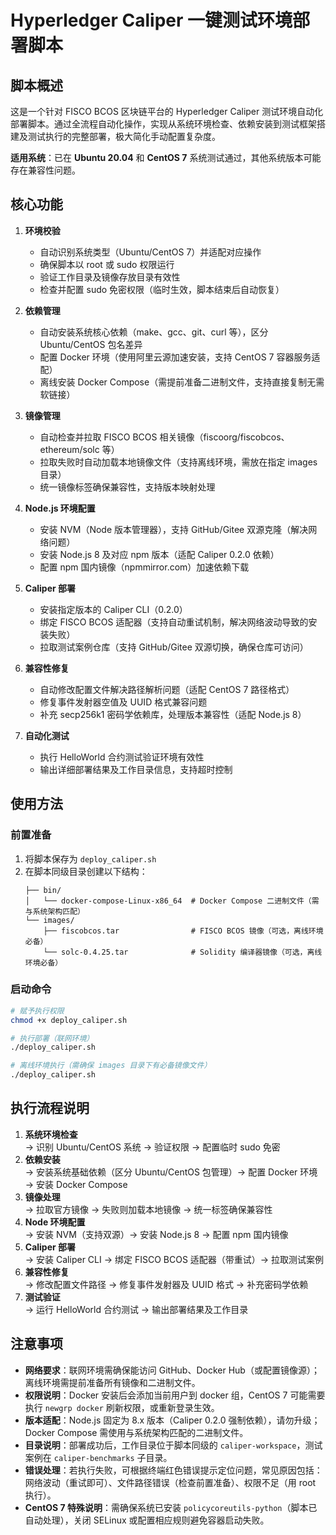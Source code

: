 # Hyperledger Caliper 一键测试环境部署脚本

## 脚本概述
这是一个针对 FISCO BCOS 区块链平台的 Hyperledger Caliper 测试环境自动化部署脚本。通过全流程自动化操作，实现从系统环境检查、依赖安装到测试框架搭建及测试执行的完整部署，极大简化手动配置复杂度。

**适用系统**：已在 **Ubuntu 20.04** 和 **CentOS 7** 系统测试通过，其他系统版本可能存在兼容性问题。


## 核心功能
1. **环境校验**
   - 自动识别系统类型（Ubuntu/CentOS 7）并适配对应操作
   - 确保脚本以 root 或 sudo 权限运行
   - 验证工作目录及镜像存放目录有效性
   - 检查并配置 sudo 免密权限（临时生效，脚本结束后自动恢复）

2. **依赖管理**
   - 自动安装系统核心依赖（make、gcc、git、curl 等），区分 Ubuntu/CentOS 包名差异
   - 配置 Docker 环境（使用阿里云源加速安装，支持 CentOS 7 容器服务适配）
   - 离线安装 Docker Compose（需提前准备二进制文件，支持直接复制无需软链接）

3. **镜像管理**
   - 自动检查并拉取 FISCO BCOS 相关镜像（fiscoorg/fiscobcos、ethereum/solc 等）
   - 拉取失败时自动加载本地镜像文件（支持离线环境，需放在指定 images 目录）
   - 统一镜像标签确保兼容性，支持版本映射处理

4. **Node.js 环境配置**
   - 安装 NVM（Node 版本管理器），支持 GitHub/Gitee 双源克隆（解决网络问题）
   - 安装 Node.js 8 及对应 npm 版本（适配 Caliper 0.2.0 依赖）
   - 配置 npm 国内镜像（npmmirror.com）加速依赖下载

5. **Caliper 部署**
   - 安装指定版本的 Caliper CLI（0.2.0）
   - 绑定 FISCO BCOS 适配器（支持自动重试机制，解决网络波动导致的安装失败）
   - 拉取测试案例仓库（支持 GitHub/Gitee 双源切换，确保仓库可访问）

6. **兼容性修复**
   - 自动修改配置文件解决路径解析问题（适配 CentOS 7 路径格式）
   - 修复事件发射器空值及 UUID 格式兼容问题
   - 补充 secp256k1 密码学依赖库，处理版本兼容性（适配 Node.js 8）

7. **自动化测试**
   - 执行 HelloWorld 合约测试验证环境有效性
   - 输出详细部署结果及工作目录信息，支持超时控制


## 使用方法

### 前置准备
1. 将脚本保存为 `deploy_caliper.sh`
2. 在脚本同级目录创建以下结构：
   ```
   ├── bin/
   │   └── docker-compose-Linux-x86_64  # Docker Compose 二进制文件（需与系统架构匹配）
   └── images/
       ├── fiscobcos.tar                # FISCO BCOS 镜像（可选，离线环境必备）
       └── solc-0.4.25.tar              # Solidity 编译器镜像（可选，离线环境必备）
   ```

### 启动命令
```bash
# 赋予执行权限
chmod +x deploy_caliper.sh

# 执行部署（联网环境）
./deploy_caliper.sh

# 离线环境执行（需确保 images 目录下有必备镜像文件）
./deploy_caliper.sh
```


## 执行流程说明
1. **系统环境检查**  
   → 识别 Ubuntu/CentOS 系统 → 验证权限 → 配置临时 sudo 免密  
2. **依赖安装**  
   → 安装系统基础依赖（区分 Ubuntu/CentOS 包管理）→ 配置 Docker 环境 → 安装 Docker Compose  
3. **镜像处理**  
   → 拉取官方镜像 → 失败则加载本地镜像 → 统一标签确保兼容性  
4. **Node 环境配置**  
   → 安装 NVM（支持双源）→ 安装 Node.js 8 → 配置 npm 国内镜像  
5. **Caliper 部署**  
   → 安装 Caliper CLI → 绑定 FISCO BCOS 适配器（带重试）→ 拉取测试案例  
6. **兼容性修复**  
   → 修改配置文件路径 → 修复事件发射器及 UUID 格式 → 补充密码学依赖  
7. **测试验证**  
   → 运行 HelloWorld 合约测试 → 输出部署结果及工作目录  


## 注意事项
- **网络要求**：联网环境需确保能访问 GitHub、Docker Hub（或配置镜像源）；离线环境需提前准备所有镜像和二进制文件。
- **权限说明**：Docker 安装后会添加当前用户到 docker 组，CentOS 7 可能需要执行 `newgrp docker` 刷新权限，或重新登录生效。
- **版本适配**：Node.js 固定为 8.x 版本（Caliper 0.2.0 强制依赖），请勿升级；Docker Compose 需使用与系统架构匹配的二进制文件。
- **目录说明**：部署成功后，工作目录位于脚本同级的 `caliper-workspace`，测试案例在 `caliper-benchmarks` 子目录。
- **错误处理**：若执行失败，可根据终端红色错误提示定位问题，常见原因包括：网络波动（重试即可）、文件路径错误（检查前置准备）、权限不足（用 root 执行）。
- **CentOS 7 特殊说明**：需确保系统已安装 `policycoreutils-python`（脚本已自动处理），关闭 SELinux 或配置相应规则避免容器启动失败。
